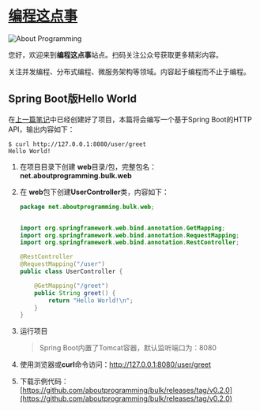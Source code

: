 # [编程这点事](https://aboutprogramming.net)

![About Programming](https://s1.ax1x.com/2020/08/20/d3rQ3V.png)

您好，欢迎来到**编程这点事**站点。扫码关注公众号获取更多精彩内容。

关注并发编程、分布式编程、微服务架构等领域。内容起于编程而不止于编程。



## Spring Boot版Hello World

在[上一篇笔记](https://aboutprogramming.net/spring-boot-in-action/first-spring-boot-project.html)中已经创建好了项目，本篇将会编写一个基于Spring Boot的HTTP API，输出内容如下：

```shell
$ curl http://127.0.0.1:8080/user/greet
Hello World!
```

1. 在项目目录下创建 **web**目录/包，完整包名：**net.aboutprogramming.bulk.web**

2. 在 **web**包下创建**UserController**类，内容如下：

   ```java
   package net.aboutprogramming.bulk.web;
   
   
   import org.springframework.web.bind.annotation.GetMapping;
   import org.springframework.web.bind.annotation.RequestMapping;
   import org.springframework.web.bind.annotation.RestController;
   
   @RestController
   @RequestMapping("/user")
   public class UserController {
   
       @GetMapping("/greet")
       public String greet() {
           return "Hello World!\n";
       }
   }
   ```

3. 运行项目

   > Spring Boot内置了Tomcat容器，默认监听端口为：8080

4. 使用浏览器或**curl**命令访问：http://127.0.0.1:8080/user/greet

5. 下载示例代码：[https://github.com/aboutprogramming/bulk/releases/tag/v0.2.0](https://github.com/aboutprogramming/bulk/releases/tag/v0.2.0)